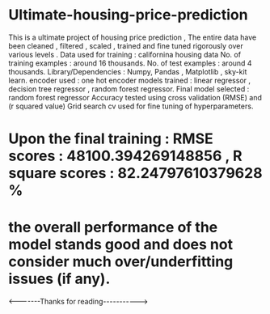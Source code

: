 # Ultimate-housing-price-prediction
This is a ultimate project of housing price prediction , The entire data have been cleaned , filtered , scaled , trained and fine tuned rigorously over various levels . 
Data used for training : californina housing data 
No. of training examples : around 16 thousands.
No. of test examples : around 4 thousands.
Library/Dependencies : Numpy, Pandas , Matplotlib , sky-kit learn.
encoder used : one hot encoder 
models trained : linear regressor , decision tree regressor , random forest regressor.
Final model selected : random forest regressor
Accuracy tested using cross validation (RMSE) and (r squared value)
Grid search cv used for fine tuning of hyperparameters.

# Upon the final training : RMSE scores : 48100.394269148856 , R square scores : 82.24797610379628 %
# the overall performance of the model stands good and does not consider much over/underfitting issues (if any).

<-------Thanks for reading----------->
